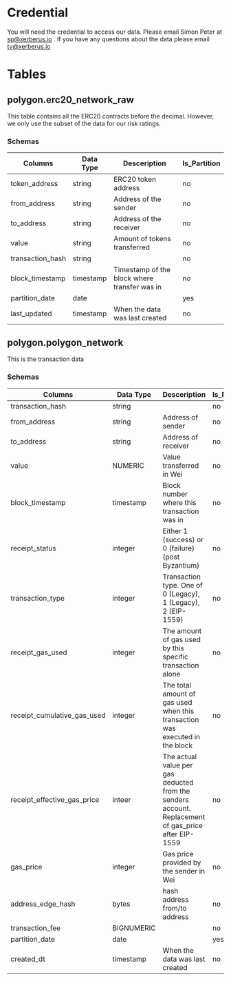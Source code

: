 # Credential

You will need the credential to access our data. Please email Simon Peter at sp@xerberus.io . 
If you have any questions about the data please email tv@xerberus.io 

# Tables 

## polygon.erc20_network_raw 
This table contains all the ERC20 contracts before the decimal.
However, we only use the subset of the data for our risk ratings. 

### Schemas 
| Columns | Data Type | Desceription                                 | Is_Partition |
| --- | --- |----------------------------------------------|------------|
|token_address | string | ERC20 token address                          | no |
|from_address|string| Address of the sender                        |no|
|to_address|string| Address of the receiver                      |no|
|value|string| Amount of tokens transferred                 |no|
|transaction_hash| string |                                              |no|
|block_timestamp|timestamp| Timestamp of the block where transfer was in |no|
|partition_date|date|                                              |yes|
|last_updated|timestamp| When the data was last created               |no|

## polygon.polygon_network
This is the transaction data
### Schemas
| Columns                     | Data Type | Desceription                                                                                        | Is_Partition |
|-----------------------------|--------|-----------------------------------------------------------------------------------------------------|------------|
| transaction_hash            | string |                                                                                                     |no|
| from_address                | string | Address of sender                                                                                   |no|
| to_address                  | string | Address of receiver                                                                                 |no|
| value                       | NUMERIC| Value transferred in Wei                                                                            |no|
| block_timestamp             | timestamp | Block number where this transaction was in                                                          |no|
| receipt_status              |integer| Either 1 (success) or 0 (failure) (post Byzantium)                                                  |no|
| transaction_type            |integer| Transaction type. One of 0 (Legacy), 1 (Legacy), 2 (EIP-1559)                                       |no|
| receipt_gas_used            |integer| The amount of gas used by this specific transaction alone                                           |no|
| receipt_cumulative_gas_used |integer| The total amount of gas used when this transaction was executed in the block                        |no|
| receipt_effective_gas_price |inteer| The actual value per gas deducted from the senders account. Replacement of gas_price after EIP-1559 |no|
| gas_price                   |integer| Gas price provided by the sender in Wei                                                             |no|
| address_edge_hash           |bytes| hash address from/to address                                                                        |no|
| transaction_fee             |BIGNUMERIC |                                                                                                     |no|
| partition_date              | date   |                                                                                                     |yes|
| created_dt                  | timestamp | When the data was last created                                                                      |no|
